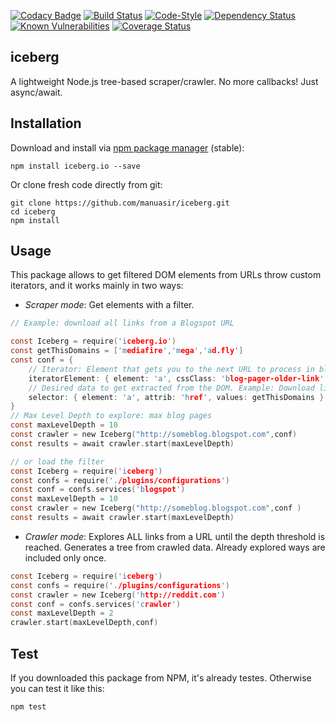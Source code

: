 
[![Codacy Badge](https://api.codacy.com/project/badge/Grade/ac81eec87f874af4a205ce76fdab981c)](https://www.codacy.com/app/manuasir/nodejs-scraper?utm_source=github.com&utm_medium=referral&utm_content=manuasir/nodejs-scraper&utm_campaign=badger)
[![Build Status](https://travis-ci.org/manuasir/nodejs-scraper.svg?branch=master)](https://travis-ci.org/manuasir/nodejs-scraper)
[![Code-Style](https://img.shields.io/badge/code_style-standard-brightgreen.svg)](https://standardjs.com/)
[![Dependency Status](https://gemnasium.com/badges/github.com/manuasir/nodejs-scraper.svg)](https://gemnasium.com/github.com/manuasir/nodejs-scraper)
[![Known Vulnerabilities](https://snyk.io/test/github/manuasir/nodejs-scraper/badge.svg)](https://snyk.io/test/github/manuasir/nodejs-scraper)
[![Coverage Status](https://coveralls.io/repos/github/manuasir/nodejs-scraper/badge.svg?branch=develop)](https://coveralls.io/github/manuasir/nodejs-scraper?branch=develop)

## iceberg
A lightweight Node.js tree-based scraper/crawler. No more callbacks! Just async/await.

## Installation

Download and install via [npm package manager](https://www.npmjs.com/package/iceberg.io) (stable):

```
npm install iceberg.io --save
```

Or clone fresh code directly from git:

```
git clone https://github.com/manuasir/iceberg.git
cd iceberg
npm install
```

## Usage

This package allows to get filtered DOM elements from URLs throw custom iterators, and it works mainly in two ways:

- *Scraper mode*:  Get elements with a filter.

```c
// Example: download all links from a Blogspot URL

const Iceberg = require('iceberg.io')
const getThisDomains = ['mediafire','mega','ad.fly']
const conf = {
	// Iterator: Element that gets you to the next URL to process in blogspot
	iteratorElement: { element: 'a', cssClass: 'blog-pager-older-link' },
	// Desired data to get extracted from the DOM. Example: Download links
	selector: { element: 'a', attrib: 'href', values: getThisDomains }
}
// Max Level Depth to explore: max blog pages
const maxLevelDepth = 10
const crawler = new Iceberg("http://someblog.blogspot.com",conf)
const results = await crawler.start(maxLevelDepth)

// or load the filter
const Iceberg = require('iceberg')
const confs = require('./plugins/configurations')
const conf = confs.services('blogspot')
const maxLevelDepth = 10
const crawler = new Iceberg("http://someblog.blogspot.com",conf )
const results = await crawler.start(maxLevelDepth)
```
- *Crawler mode*:  Explores ALL links from a URL until the depth threshold is reached. Generates a tree from crawled data. Already explored ways are included only once.

```c
const Iceberg = require('iceberg')
const confs = require('./plugins/configurations')
const crawler = new Iceberg('http://reddit.com')
const conf = confs.services('crawler')
const maxLevelDepth = 2
crawler.start(maxLevelDepth,conf)
```
## Test
If you downloaded this package from NPM, it's already testes.
Otherwise you can test it like this:


```c
npm test
```